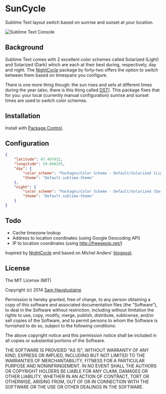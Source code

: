 SunCycle
========

Sublime Text layout switch based on sunrise and sunset at your location.

![Sublime Text Console](http://smhg.github.io/sublime-suncycle/suncycle.png)

## Background
Sublime Text comes with 2 excellent color schemes called Solarized (Light) and Solarized (Dark) which are each at their best during, respectively, day and night.
The [NightCycle](https://github.com/forty-two/NightCycle) package by forty-two offers the option to switch between them based on timespans you configure.

There is one more thing though: the sun rises and sets at different times during the year (also, there is this thing called [DST](http://en.wikipedia.org/wiki/Daylight_saving_time)). This package fixes that for you: your local (currently manual configuration) sunrise and sunset times are used to switch color schemes.

## Installation
Install with [Package Control](https://sublime.wbond.net/).

## Configuration
```json
{
    "latitude": 47.497912,
    "longitude": 19.040235,
    "day": {
        "color_scheme": "Packages/Color Scheme - Default/Solarized (Light).tmTheme",
        "theme": "Default.sublime-theme"
    },
    "night": {
        "color_scheme": "Packages/Color Scheme - Default/Solarized (Dark).tmTheme",
        "theme": "Default.sublime-theme"
    }
}
```

## Todo
* Cache timezone lookup
* Address to location coordinates (using Google Geocoding API)
* IP to location coordinates (using http://freegeoip.net/)

Inspired by [NightCycle](https://github.com/forty-two/NightCycle) and based on Michel Anders' [blogpost](http://michelanders.blogspot.hu/2010/12/calulating-sunrise-and-sunset-in-python.html).

## License
The MIT License (MIT)

Copyright (c) 2014 [Sam Hauglustaine](https://github.com/smhg)

Permission is hereby granted, free of charge, to any person obtaining a copy of this software and associated documentation files (the "Software"), to deal in the Software without restriction, including without limitation the rights to use, copy, modify, merge, publish, distribute, sublicense, and/or sell copies of the Software, and to permit persons to whom the Software is furnished to do so, subject to the following conditions:

The above copyright notice and this permission notice shall be included in all copies or substantial portions of the Software.

THE SOFTWARE IS PROVIDED "AS IS", WITHOUT WARRANTY OF ANY KIND, EXPRESS OR IMPLIED, INCLUDING BUT NOT LIMITED TO THE WARRANTIES OF MERCHANTABILITY, FITNESS FOR A PARTICULAR PURPOSE AND NONINFRINGEMENT. IN NO EVENT SHALL THE AUTHORS OR COPYRIGHT HOLDERS BE LIABLE FOR ANY CLAIM, DAMAGES OR OTHER LIABILITY, WHETHER IN AN ACTION OF CONTRACT, TORT OR OTHERWISE, ARISING FROM, OUT OF OR IN CONNECTION WITH THE SOFTWARE OR THE USE OR OTHER DEALINGS IN THE SOFTWARE.
